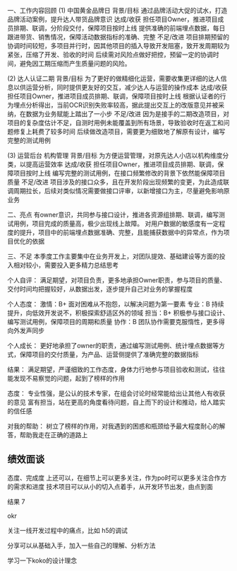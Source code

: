 一、工作内容回顾
  (1) 中国黄金品牌日
    背景/目标
      通过品牌活动大促的试水，打造品牌活动案例，提升达人带货品牌意识
    达成/收获
      担任项目Owner，推进项目成员排期、联调，分阶段交付，保障项目按时上线
      提供准确的前端埋点数据，每日跟进带货、销售情况，保障活动数据指标的准确、完整
    不足/改进
      项目排期预留的协调时间较短，多项目并行时，因其他项目的插入导致开发阻塞，致开发周期较为紧张，压缩了开发、验收的时间
      后续需对风险点做好把控，预留一定的协调时间，避免因工期压缩而产生质量问题的风险。
  
  (2) 达人认证二期
    背景/目标
      为了更好的做精细化运营，需要收集更详细的达人信息以供运营分析，同时提供更友好的交互，减少达人与运营的操作成本
    达成/收获
      担任项目Owner，推进项目成员排期、联调，保障项目按时上线
      根据认证者的行为埋点分析得出，当前OCR识别失败率较高，据此提出交互上的改版意见并被采纳，在数据为业务赋能上踏出了一小步
    不足/改进
      因为是接手的二期改造项目，对项目的复杂度估计不足，自测时用例未能覆盖到所有场景，导致验收时在返工和问题修复上耗费了较多时间
      后续做改造项目，需要更为细致地了解原有设计，编写完整的测试用例

  (3) 运营后台 机构管理
    背景/目标
      为方便运营管理，对原先达人小店以机构维度分类，以提高运营效率
    达成/收获
      担任项目Owner，推进项目成员排期、联调，保障项目按时上线
      编写完整的测试用例，在接口频繁修改的背景下依然能保障项目质量
    不足/改进
      项目涉及的接口众多，且在开发阶段出现频繁的变更，为此造成联调周期拉长，后续对类似情况需要做接口评审，以新增接口为主，尽量避免影响原业务

二、亮点
  有owner意识，共同参与接口设计，推进各资源组排期、联调，编写测试用例，项目完成的质量高，极少出现线上故障。
  对用户数据的敏感度有一定程度的提升，项目中的前端埋点数据准确、完整，且能捕获数据中的异常点，作为项目优化的依据

三、不足
  本季度工作主要集中在业务开发上，对团队提效、基础建设等方面的投入相对较小，需要投入更多精力总结思考

个人自评：
  满足期望，对项目负责，更多地承担Owner职责，参与项目的质量、交付时间均把握较好，从数据出发，逐步提升自己对业务的掌握程度

个人态度：
  激情：B+ 面对困难从不抱怨，以解决问题为第一要素
  专业：B 持续提升，向低效开发说不，积极探索舒适区外的领域
  担当：B+ 积极参与接口设计、编写测试用例，保障项目的周期和质量
  协作：B 团队协作需要克服惰性，更多得向外发声同步

个人成长：
  更好地承担了owner的职责，通过编写测试用例、统计埋点数据等方式，保障项目的交付质量，为产品、运营侧提供了准确完整的数据指标

结果：
  满足期望，严谨细致的工作态度，身体力行地参与项目验收和测试，往往能发现不易察觉的问题，起到了榜样的作用

态度：
  专业性强，是公认的技术专家，在组会讨论时经常能给出让其他人有收获的意见
  富有担当，站在更高的角度看待问题，自上而下的设计和推动，给人踏实的信任感

对我的帮助：
  树立了榜样的作用，对我遇到的困惑和瓶颈给予最大程度耐心的解答，帮助我走在正确的道路上

## 绩效面谈
  态度、完成度 上还可以，在细节上可以更多关注，作为po时可以更多关注合作方的需求和进度
  技术项目可以从小的切入点着手，从开发环节出发，由点到面

  结果 7 

  okr 

  关注一线开发过程中的痛点，比如 h5的调试

  分享可以从基础入手，加入一些自己的理解、分析方法

  学习一下koko的设计理念

